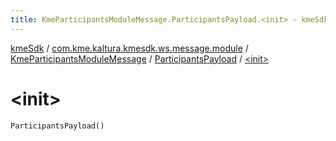 ```yaml
---
title: KmeParticipantsModuleMessage.ParticipantsPayload.<init> - kmeSdk
---
```


[kmeSdk](../../../index.html) / [com.kme.kaltura.kmesdk.ws.message.module](../../index.html) / [KmeParticipantsModuleMessage](../index.html) / [ParticipantsPayload](index.html) / [&lt;init&gt;](./-init-.html)

# &lt;init&gt;

`ParticipantsPayload()`